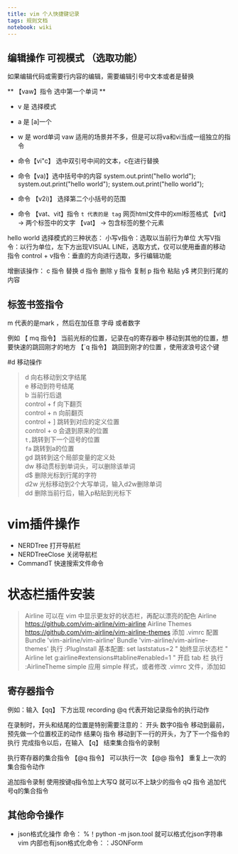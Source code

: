 ```yaml
---
title: vim 个人快捷键记录 
tags: 规则文档
notebook: wiki
---
```

## 编辑操作 可视模式 （选取功能）
如果编辑代码或需要行内容的编辑，需要编辑引号中文本或者是替换

** 【vaw】指令 选中第一个单词 **
- v 是 选择模式
- a 是 [a]一个
- w 是 word单词
vaw 适用的场景并不多，但是可以将va和vi当成一组独立的指令

- 命令【vi"c】 选中双引号中间的文本，c在进行替换
- 命令【va)】选中括号中的内容
system.out.print("hello world");
system.out.print("hello world");
system.out.print("hello world");

- 命令 【v2i)】 选择第二个小括号的范围

- 命令 【vat、vit】指令
`t 代表的是 tag`
网页html文件中的xml标签格式
【vit】 -> 两个标签中的文字
【vat】 -> 包含标签的整个元素
<HTML>
<body>
    <a>hello world</a>
</body>
</HTML>
选择模式的三种状态：
小写v指令：选取以当前行为单位
大写V指令：以行为单位，左下方出现VISUAL LINE，选取方式，仅可以使用垂直的移动指令
control + v指令：垂直的方向进行选取，多行编辑功能

增删该操作：
c 指令 替换
d 指令 删除
y 指令 复制
p 指令 粘贴
y$ 拷贝到行尾的内容

## 标签书签指令
m 代表的是mark ，然后在加任意 字母 或者数字

例如 【 mq 指令】 当前光标的位置，记录在q的寄存器中
移动到其他的位置，想要快速的跳回刚才的地方 
【`q 指令】 跳回到刚才的位置 ，使用波浪号这个键



#d 移动操作

> d 向右移动到文字结尾  
e 移动到符号结尾  
b 当前行后退  
control + f 向下翻页  
control + n 向前翻页  
control + ] 跳转到对应的定义位置  
control + o 会退到原来的位置  
`t,`跳转到下一个逗号的位置  
`fa` 跳转到a的位置  
gd 跳转到这个局部变量的定义处  
dw 移动贯标到单词头，可以删除该单词  
d$ 删除光标到行尾的字符  
d2w 光标移动到2个大写单词，输入d2w删除单词  
dd 删除当前行后，输入p粘贴到光标下  

# vim插件操作

- NERDTree 打开导航栏
- NERDTreeClose 关闭导航栏
- CommandT 快速搜索文件命令

# 状态栏插件安装
>Airline 可以在 vim 中显示更友好的状态栏，再配以漂亮的配色
Airline https://github.com/vim-airline/vim-airline
Airline Themes https://github.com/vim-airline/vim-airline-themes
添加 .vimrc 配置
Bundle 'vim-airline/vim-airline'
Bundle 'vim-airline/vim-airline-themes'
执行 :PlugInstall
基本配置:
set laststatus=2    " 始终显示状态栏
" Airline
let g:airline#extensions#tabline#enabled=1    " 开启 tab 栏
执行 :AirlineTheme simple 应用 simple 样式，或者修改 .vimrc 文件，添加如


## 寄存器指令

例如：输入【qq】 下方出现 recording @q 代表开始记录指令的执行动作

在录制时，开头和结尾的位置是特别需要注意的：
开头 数字0指令 移动到最前，预先做一个位置校正的动作
结果0j 指令 移动到下一行的开头，为了下一个指令的执行
完成指令以后，在输入 【q】 结束集合指令的录制


执行寄存器的集合指令
【@q 指令】 可以执行一次
【@@ 指令】 重复上一次的集合指令动作

追加指令录制
使用按键q指令加上大写Q 就可以不上缺少的指令
qQ 指令 追加代号q的集合指令


## 其他命令操作

- json格式化操作
命令： %！python -m json.tool 就可以格式化json字符串
vim 内部也有json格式化命令：：JSONForm
